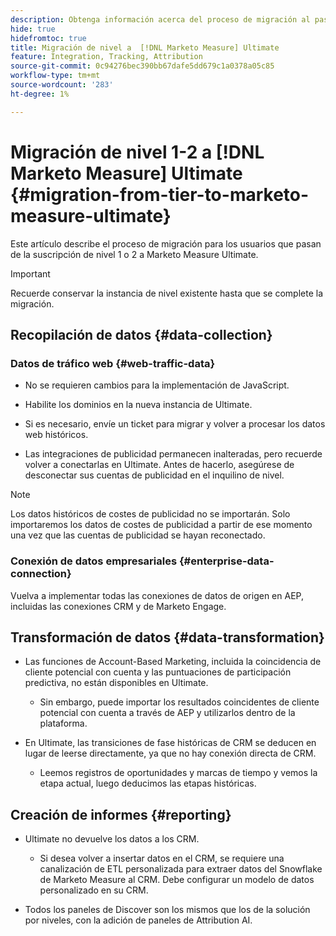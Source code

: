 ```yaml
---
description: Obtenga información acerca del proceso de migración al pasar de la  [!DNL Marketo Measure] suscripción por niveles a [!DNL Marketo Measure] Ultimate.
hide: true
hidefromtoc: true
title: Migración de nivel a  [!DNL Marketo Measure] Ultimate
feature: Integration, Tracking, Attribution
source-git-commit: 0c94276bec390bb67dafe5dd679c1a0378a05c85
workflow-type: tm+mt
source-wordcount: '283'
ht-degree: 1%

---
```


# Migración de nivel 1-2 a [!DNL Marketo Measure] Ultimate {#migration-from-tier-to-marketo-measure-ultimate}

Este artículo describe el proceso de migración para los usuarios que pasan de la suscripción de nivel 1 o 2 a Marketo Measure Ultimate.

>[!IMPORTANT]
>
>Recuerde conservar la instancia de nivel existente hasta que se complete la migración.

## Recopilación de datos {#data-collection}

### Datos de tráfico web {#web-traffic-data}

* No se requieren cambios para la implementación de JavaScript.

* Habilite los dominios en la nueva instancia de Ultimate.

* Si es necesario, envíe un ticket para migrar y volver a procesar los datos web históricos.

* Las integraciones de publicidad permanecen inalteradas, pero recuerde volver a conectarlas en Ultimate. Antes de hacerlo, asegúrese de desconectar sus cuentas de publicidad en el inquilino de nivel.

>[!NOTE]
>
>Los datos históricos de costes de publicidad no se importarán. Solo importaremos los datos de costes de publicidad a partir de ese momento una vez que las cuentas de publicidad se hayan reconectado.

### Conexión de datos empresariales {#enterprise-data-connection}

Vuelva a implementar todas las conexiones de datos de origen en AEP, incluidas las conexiones CRM y de Marketo Engage.

## Transformación de datos {#data-transformation}

* Las funciones de Account-Based Marketing, incluida la coincidencia de cliente potencial con cuenta y las puntuaciones de participación predictiva, no están disponibles en Ultimate.

   * Sin embargo, puede importar los resultados coincidentes de cliente potencial con cuenta a través de AEP y utilizarlos dentro de la plataforma.

* En Ultimate, las transiciones de fase históricas de CRM se deducen en lugar de leerse directamente, ya que no hay conexión directa de CRM.

   * Leemos registros de oportunidades y marcas de tiempo y vemos la etapa actual, luego deducimos las etapas históricas.

## Creación de informes {#reporting}

* Ultimate no devuelve los datos a los CRM.

   * Si desea volver a insertar datos en el CRM, se requiere una canalización de ETL personalizada para extraer datos del Snowflake de Marketo Measure al CRM. Debe configurar un modelo de datos personalizado en su CRM.

* Todos los paneles de Discover son los mismos que los de la solución por niveles, con la adición de paneles de Attribution AI.

